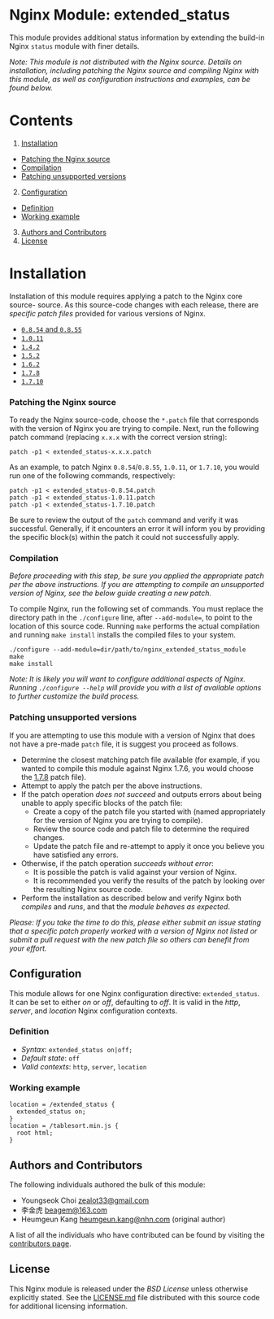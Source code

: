 ﻿# Nginx Module: extended_status

This module provides additional status information by extending the build-in 
Nginx `status` module with finer details.

*Note: This module is not distributed with the Nginx source. Details on 
installation, including patching the Nginx source and compiling Nginx with this 
module, as well as configuration instructions and examples, can be found below.*

# Contents

1. [Installation](#installation)
  - [Patching the Nginx source](#patching-the-nginx-source)
  - [Compilation](#compilation)
  - [Patching unsupported versions](#patching-unsupported-versions)
2. [Configuration](#configuration)
  - [Definition](#definition)
  - [Working example](#working-example)
3. [Authors and Contributors](#authors-and-contributors)
4. [License](#license)

# Installation

Installation of this module requires applying a patch to the Nginx core source-
source. As this source-code changes with each release, there are *specific patch
files* provided for various versions of Nginx.

- [`0.8.54` and `0.8.55`](extended_status-0.8.54.patch)
- [`1.0.11`](extended_status-1.0.11.patch)
- [`1.4.2`](extended_status-1.4.2.patch)
- [`1.5.2`](extended_status-1.5.2.patch)
- [`1.6.2`](extended_status-1.6.2.patch)
- [`1.7.8`](extended_status-1.7.8.patch)
- [`1.7.10`](extended_status-1.7.10.patch)

### Patching the Nginx source

To ready the Nginx source-code, choose the `*.patch` file that corresponds with
the version of Nginx you are trying to compile. Next, run the following patch
command (replacing `x.x.x` with the correct version string):

```
patch -p1 < extended_status-x.x.x.patch
```

As an example, to patch Nginx `0.8.54`/`0.8.55`, `1.0.11`, or `1.7.10`, you 
would run one of the following commands, respectively:

```
patch -p1 < extended_status-0.8.54.patch
patch -p1 < extended_status-1.0.11.patch
patch -p1 < extended_status-1.7.10.patch
```

Be sure to review the output of the `patch` command and verify it was successful.
Generally, if it encounters an error it will inform you by providing the specific
block(s) within the patch it could not successfully apply.

### Compilation

*Before proceeding with this step, be sure you applied the appropriate patch per
the above instructions. If you are attempting to compile an unsupported version
of Nginx, see the below guide creating a new patch.*

To compile Nginx, run the following set of commands. You must replace the
directory path in the `./configure` line, after `--add-module=`, to point to the
location of this source code. Running `make` performs the actual compilation and
running `make install` installs the compiled files to your system.

```
./configure --add-module=dir/path/to/nginx_extended_status_module
make
make install
```

*Note: It is likely you will want to configure additional aspects of Nginx.
Running `./configure --help` will provide you with a list of available options
to further customize the build process.*

### Patching unsupported versions

If you are attempting to use this module with a version of Nginx that does not
have a pre-made `patch` file, it is suggest you proceed as follows.

- Determine the closest matching patch file available (for example, if you 
  wanted to compile this module against Nginx 1.7.6, you would choose the 
  [1.7.8](extended_status-1.7.8.patch) patch file).
- Attempt to apply the patch per the above instructions.
- If the patch operation *does not succeed* and outputs errors about being
  unable to apply specific blocks of the patch file:
  - Create a copy of the patch file you started with (named appropriately for
    the version of Nginx you are trying to compile).
  - Review the source code and patch file to determine the required changes.
  - Update the patch file and re-attempt to apply it once you believe you have 
    satisfied any errors.
- Otherwise, if the patch operation *succeeds without error*:
  - It is possible the patch is valid against your version of Nginx.
  - It is recommended you verify the results of the patch by looking over the 
    resulting Nginx source code.
- Perform the installation as described below and verify Nginx both *compiles* 
  and *runs*, and that the *module behaves as expected*.

*Please: If you take the time to do this, please either submit an issue stating
that a specific patch properly worked with a version of Nginx not listed or
submit a pull request with the new patch file so others can benefit from your
effort.*

## Configuration

This module allows for one Nginx configuration directive: `extended_status`. It
can be set to either *on* or *off*, defaulting to *off*. It is valid in the
*http*, *server*, and *location* Nginx configuration contexts.

### Definition

- *Syntax*: `extended_status on|off;`
- *Default state*: `off`
- *Valid contexts*: `http`, `server`, `location`

### Working example

```
location = /extended_status {
  extended_status on;
}
location = /tablesort.min.js {
  root html;
}
```

## Authors and Contributors

The following individuals authored the bulk of this module:

* Youngseok Choi <zealot33@gmail.com>
* 李金虎 <beagem@163.com>
* Heumgeun Kang <heumgeun.kang@nhn.com> (original author)

A list of all the individuals who have contributed can be found by visiting the 
[contributors page](https://github.com/nginx-modules/ngx_http_extended_status_module/graphs/contributors).

## License

This Nginx module is released under the *BSD License* unless otherwise
explicitly stated. See the [LICENSE.md](LICENSE.md) file distributed with this
source code for additional licensing information.
